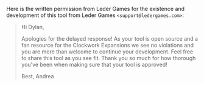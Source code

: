 Here is the written permission from Leder Games for the existence and
development of this tool from Leder Games `<support@ledergames.com>`:

> Hi Dylan,
> 
> Apologies for the delayed response! As your tool is open source and a fan
> resource for the Clockwork Expansions we see no violations and you are more
> than welcome to continue your development. Feel free to share this tool as
> you see fit. Thank you so much for how thorough you've been when making sure
> that your tool is approved!
> 
> Best,
> Andrea
